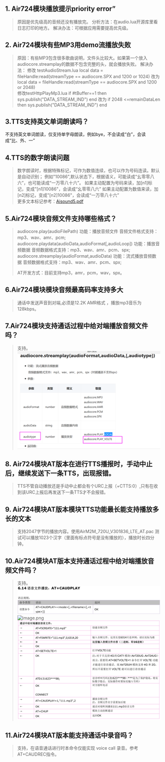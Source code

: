 ## 1. Air724模块播放提示priority error”
>原因是优先级高的音频还没有播放完。
>分析方法：在audio.lua开源库里看日志打印的地方。
>解决办法：可根据应用需要提高优先级。

## 2. Air724模块有些MP3用demo流播放失败
>原因：有些MP3包含很多歌曲说明，文件头比较大。如果第一个放入 audiocore.streamplay的数据不包含完整的头，就会播放失败。
>解决办法：
>修改 testAudioStream.lua
>local data = fileHandle:read(streamType == audiocore.SPX and 1200 or 1024)
>改为
>local data = fileHandle:read(streamType == audiocore.SPX and 1200 or 2048)<br>
>修改testHttpPlayMp3.lua
>if #tBuffer==1 then sys.publish("DATA_STREAM_IND") end
>改为
>if 2048 <=remainDataLen then sys.publish("DATA_STREAM_IND") end

## 3.TTS支持英文单词朗读吗？
不支持英文单词朗读，仅支持单字母朗读，例如bye，不会读成“白”，会读成“比、外、一”
## 4.TTS的数字朗读问题
>数字朗读时，根据特殊标记，可作为数值连续，也可以作为号码连读。默认是自动识别；
>例如"10086",默认状态下，根据语义，可能读成“幺零零八六”，也可能读成“一万零八十六”。
>如果主动配置为号码来读，加[n1]标记，变成"[n1]10086"，会读成“幺零零八六”
>如果主动配置为数值来读，加[n2]标记，变成"[n2]10086"，会读成“一万零八十六”
><br>
>更多文本标记参考：[Aisound5.pdf](https://cdn.openluat-luatcommunity.openluat.com/attachment/20201113135045712_Aisound5.pdf)
## 5.Air724模块音频文件支持哪些格式？
>audiocore.play(audioFilePath)
>功能：播放音频文件
>音频文件格式支持：mp3、wav、amr、pcm;<br>
>audiocore.playdata(audioData,audioFormat[,audioLoop])
>功能：播放音频数据
> 音频数据格式支持：mp3、wav、amr、pcm、spx;<br>
>audiocore.streamplay(audioFormat,audioData)
>功能：流式播放音频数据
> 音频数据格式支持：mp3、wav、amr、pcm、spx;<br>
>
>AT开发方式：目前支持mp3，amr，pcm，wav，spx。

## 6.Air724模块模块音频最高码率支持多大
>通话中发送声音到对端,必须是12.2K AMR格式 ，播放mp3音乐为128kbps。

## 7.Air724模块支持通话过程中给对端播放音频文件吗？
>支持。
>![](image/20210615140007798_image.png)

## 8. Air724模块AT版本在进行TTS播报时，手动中止后，继续发送下一条TTS，出现报错。
>TTS不管自动播放还是手动中止都会有个URC上报（+CTTS:0）,只有在收到该URC上报后再发送下一条TTS才不会报错。
## 9. Air724模块AT版本模块TTS功能最长能支持播放多长的文本
>支持2047字节的播放内容。使用AirM2M_720U_V301836_LTE_AT.pac 测试可以播放1023个汉字（里面有标点符号是没有播放的），播放时长四分钟。
## 10.Air724模块AT版本支持通话过程中给对端播放音频文件吗？

>支持。
>![](image/20220721173733433_image.png)
>![image.png](https://cdn.openluat-luatcommunity.openluat.com/images/20220721173812166_image.png)
>![](image/20220721173015289_image.png)

## 11.Air724模块AT版本能支持通话中录音吗？
>支持，在语音通话进行时本命令仅能实现 voice call 录音。参考AT+CAUDREC指令。
